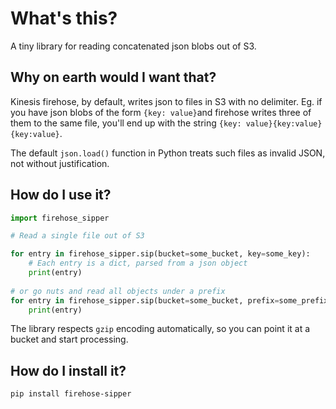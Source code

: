 # What's this?

A tiny library for reading concatenated json blobs out of S3.

## Why on earth would I want that?

Kinesis firehose, by default, writes json to files in S3 with no delimiter. Eg. if you have json blobs of the form `{key: value}`and firehose writes three of them to the same file, you'll end up with the string `{key: value}{key:value}{key:value}`.

The default `json.load()` function in Python treats such files as invalid JSON, not without justification.

## How do I use it?

```python
import firehose_sipper

# Read a single file out of S3

for entry in firehose_sipper.sip(bucket=some_bucket, key=some_key):
    # Each entry is a dict, parsed from a json object
    print(entry)
    
# or go nuts and read all objects under a prefix
for entry in firehose_sipper.sip(bucket=some_bucket, prefix=some_prefix):
    print(entry)
```

The library respects `gzip` encoding automatically, so you can point it at a bucket and start processing.

## How do I install it?

`pip install firehose-sipper`
